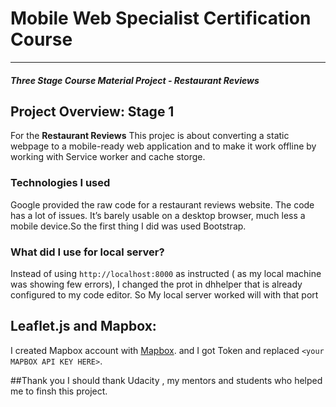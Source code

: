 # Mobile Web Specialist Certification Course
---
#### _Three Stage Course Material Project - Restaurant Reviews_

## Project Overview: Stage 1

For the **Restaurant Reviews** This projec is about converting a static webpage to a mobile-ready web application and to make it work offline by working with Service worker and cache storge. 

### Technologies I used

Google provided the raw code for a restaurant reviews website. The code has a lot of issues. It’s barely usable on a desktop browser, much less a mobile device.So the first thing I did was used Bootstrap. 

### What did I use for local server?

Instead of using `http://localhost:8000` as instructed ( as my local machine was showing few errors), I changed the prot in dhhelper that is already configured to my code editor. So My local server worked will with that port

## Leaflet.js and Mapbox:
I created Mapbox account with [Mapbox](https://www.mapbox.com/). and I got Token and replaced `<your MAPBOX API KEY HERE>`.

##Thank you
I should thank Udacity , my mentors and students who helped me to finsh this project.
